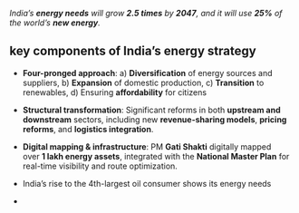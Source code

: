 _India’s_ **_energy needs_** _will grow_ **_2.5 times_** _by_ **_2047_**_, and it will use_ **_25%_** _of the world’s_ **_new energy_**_._

## **key components of India’s energy strategy**

- **Four-pronged approach**: a) **Diversification** of energy sources and suppliers, b) **Expansion** of domestic production, c) **Transition** to renewables, d) Ensuring **affordability** for citizens
- **Structural transformation**: Significant reforms in both **upstream and downstream** sectors, including new **revenue-sharing models**, **pricing reforms**, and **logistics integration**.
- **Digital mapping & infrastructure**: PM **Gati Shakti** digitally mapped over **1 lakh energy assets**, integrated with the **National Master Plan** for real-time visibility and route optimization.

- India’s rise to the 4th-largest oil consumer shows its energy needs
- 
